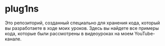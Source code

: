# plug1ns
Это репозиторий, созданный специально для хранения кода, который вы разработаете в ходе моих уроков. Здесь вы найдете все примеры кода, которые были рассмотрены в видеоуроках на моем YouTube-канале.
